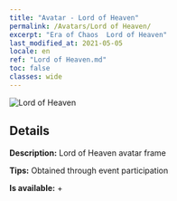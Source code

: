 ```yaml
---
title: "Avatar - Lord of Heaven"
permalink: /Avatars/Lord of Heaven/
excerpt: "Era of Chaos  Lord of Heaven"
last_modified_at: 2021-05-05
locale: en
ref: "Lord of Heaven.md"
toc: false
classes: wide
---
```

 ![Lord of Heaven](/images/a/avatarFrame_18.png)

## Details

 **Description:** Lord of Heaven avatar frame 

 **Tips:** Obtained through event participation 

 **Is available:**  + 

